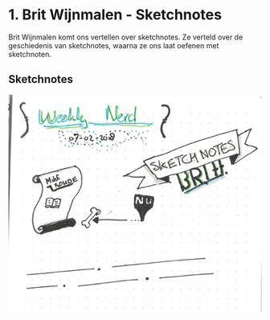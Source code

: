 # 1. Brit Wijnmalen - Sketchnotes

Brit Wijnmalen komt ons vertellen over sketchnotes. Ze verteld over de geschiedenis van sketchnotes, waarna ze ons laat oefenen met sketchnoten.

## Sketchnotes

![Screenshot van sketchnotes](images/1_Sketchnotes.png)